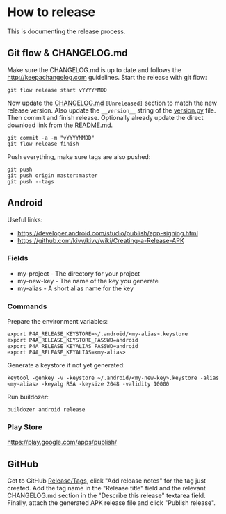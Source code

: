 # How to release

This is documenting the release process.


## Git flow & CHANGELOG.md

Make sure the CHANGELOG.md is up to date and follows the http://keepachangelog.com guidelines.
Start the release with git flow:
```
git flow release start vYYYYMMDD
```
Now update the [CHANGELOG.md](/src/CHANGELOG.md) `[Unreleased]` section to match the new release version.
Also update the `__version__` string of the [version.py](/src/version.py) file. Then commit and finish release.
Optionally already update the direct download link from the [README.md](/README.md).
```
git commit -a -m "vYYYYMMDD"
git flow release finish
```
Push everything, make sure tags are also pushed:
```
git push
git push origin master:master
git push --tags
```

## Android

Useful links:

  * https://developer.android.com/studio/publish/app-signing.html
  * https://github.com/kivy/kivy/wiki/Creating-a-Release-APK

### Fields

  * my-project - The directory for your project
  * my-new-key - The name of the key you generate
  * my-alias - A short alias name for the key

### Commands
Prepare the environment variables:
```
export P4A_RELEASE_KEYSTORE=~/.android/<my-alias>.keystore
export P4A_RELEASE_KEYSTORE_PASSWD=android
export P4A_RELEASE_KEYALIAS_PASSWD=android
export P4A_RELEASE_KEYALIAS=<my-alias>
```
Generate a keystore if not yet generated:
```
keytool -genkey -v -keystore ~/.android/<my-new-key>.keystore -alias <my-alias> -keyalg RSA -keysize 2048 -validity 10000
```
Run buildozer:
```
buildozer android release
```

### Play Store

<https://play.google.com/apps/publish/>

## GitHub

Got to GitHub [Release/Tags](https://github.com/AndreMiras/EtherollApp/tags), click "Add release notes" for the tag just created.
Add the tag name in the "Release title" field and the relevant CHANGELOG.md section in the "Describe this release" textarea field.
Finally, attach the generated APK release file and click "Publish release".
